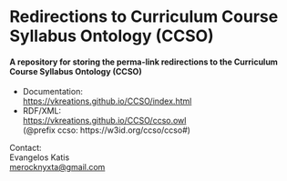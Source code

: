 <h1>Redirections to Curriculum Course Syllabus Ontology (CCSO)</h1>

<h4>A repository for storing the perma-link redirections to the Curriculum Course Syllabus Ontology (CCSO)</h4>

<ul>
  <li>Documentation: <br />
    <a href="https://vkreations.github.io/CCSO/index.html" target="_blank">https://vkreations.github.io/CCSO/index.html</a> </li>
  <li>RDF/XML: <br />
    <a href="https://vkreations.github.io/CCSO/ccso.owl" target="_blank">https://vkreations.github.io/CCSO/ccso.owl</a><br />
    (@prefix ccso: https://w3id.org/ccso/ccso#)  </li>
</ul>

Contact:<br />
  Evangelos Katis <br />
  <a href="mailto:merocknyxta@gmail.com">merocknyxta@gmail.com</a>
